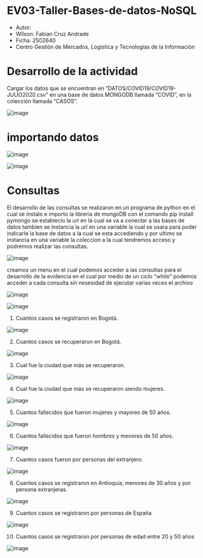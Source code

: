 # EV03-Taller-Bases-de-datos-NoSQL
- Autor:
- Wilson: Fabian Cruz Andrade
- Ficha: 2502640
- Centro Gestión de Mercados, Logística y Tecnologías de la Información

# Desarrollo de la actividad

Cargar los datos que se encuentran en “DATOS/COVID19/COVID19-JULIO2020.csv” en una base de datos MONGODB llamada “COVID”, en la
colección llamada “CASOS”.

![image](https://user-images.githubusercontent.com/108008266/204658340-3775ed08-6e04-49a0-9b6b-134e9a726056.png)

# importando datos

![image](https://user-images.githubusercontent.com/108008266/204658731-910255c0-ed11-4790-bd55-6c666824bcbf.png)

![image](https://user-images.githubusercontent.com/108008266/204659366-77e3a7df-4d4a-4829-b27f-327642901e43.png)

# Consultas

El desarrollo de las consultas se realizaron en un programa de python en el cual se instalo e importo la libreria
de mongoDB con el comando pip install pymongo 
se establecio la url  en la cual se va a conectar a las bases de datos tambien se instancia  la url en una variable la cual 
se usara para poder indicarle la base de datos a la cual se esta accediendo y por ultimo  se instancia  en una variable la
coleccion a la cual tendremos acceso y podremos realizar las consultas.

![image](https://user-images.githubusercontent.com/108008266/204684946-268214ea-c270-4f03-90fe-6626b47996b2.png)

creamos un menu en el cual podemos acceder a las consultas para el desarrollo de la evidencia en el cual 
por medio de un ciclo "while" podemos acceder a cada consulta  sin nesesidad de ejecutar varias veces el archivo

![image](https://user-images.githubusercontent.com/108008266/204685196-64fcfafc-a65f-4aff-8aa4-3c17b0b6974f.png)


![image](https://user-images.githubusercontent.com/108008266/204685426-dc643443-059b-48a7-9b2e-653f1a2e600a.png)



1. Cuantos casos se registraron en Bogotá.

![image](https://user-images.githubusercontent.com/108008266/204686647-f0db9b9c-0a90-493a-a32c-e0dac7fbcac8.png)


2. Cuantos casos se recuperaron en Bogotá.

![image](https://user-images.githubusercontent.com/108008266/204686696-91907fe4-9461-42a8-b241-f96d27a23212.png)


3. Cual fue la ciudad que más se recuperaron.

![image](https://user-images.githubusercontent.com/108008266/204686740-bda64f2e-fa05-4844-ab96-bad35a2618ae.png)


4. Cual fue la ciudad que más se recuperaron siendo mujeres.

![image](https://user-images.githubusercontent.com/108008266/204686782-87ed7cb3-4ba9-441a-82aa-41247a4d7561.png)


5. Cuantos fallecidos que fueron mujeres y mayores de 50 años.

![image](https://user-images.githubusercontent.com/108008266/204686837-2dbc5523-9f79-401c-aa0d-8d267df53675.png)


6. Cuantos fallecidos que fueron hombres y menores de 50 años.

![image](https://user-images.githubusercontent.com/108008266/204686885-57e5cfd6-2a86-41dd-a435-d700f9bc367f.png)


7. Cuantos casos fueron por personas del extranjero.

![image](https://user-images.githubusercontent.com/108008266/204686944-9c338efa-88bf-4227-8489-f791f1026905.png)


8. Cuantos casos se registraron en Antioquía, menores de 30 años y por persona extranjeras.

![image](https://user-images.githubusercontent.com/108008266/204687024-ad9026f6-7f7b-46cd-9f65-c9122c65c9e9.png)


9. Cuantos casos se registraron por personas de España

![image](https://user-images.githubusercontent.com/108008266/204687083-a130bcca-3347-4f82-b5d6-4d0d4d6c05a1.png)


10. Cuantos casos se registraron por personas de edad entre 20 y 50 años

![image](https://user-images.githubusercontent.com/108008266/204687152-3b58279f-8fa7-456b-894f-42d257c4423b.png)

